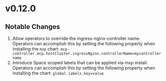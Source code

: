 # v0.12.0

## Notable Changes

1. Allow operators to override the ingress-nginx-controller name. Operators can accomplish this by
   setting the following property when installing the `mxp` chart:
   `mcp-controller.mcp.hostCluster.ingressNginx.controllerName=mycontrollername`
2. Introduce Space scoped labels that can be applied via mxp install. Operators can accomplish this
   by setting the following property when installing the chart: `global.labels.key=value`
